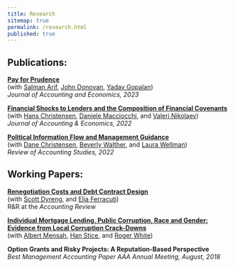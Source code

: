 ```yaml
---
title: Research
sitemap: true
permalink: /research.html
published: true
---
```


## Publications:

[__Pay for Prudence__](https://doi.org/10.1016/j.jacceco.2023.101619)   
(with [Salman Arif](https://sites.google.com/view/salmanarif), [John Donovan](https://mendoza.nd.edu/mendoza-directory/profile/?slug=john-donovan), [Yadav Gopalan](https://sites.google.com/site/ykgopalan/))  
_Journal of Accounting and Economics, 2023_ 

[__Financial Shocks to Lenders and the Composition of Financial Covenants__](https://doi.org/10.1016/j.jacceco.2021.101426)   
(with [Hans Christensen](https://www.chicagobooth.edu/faculty/directory/c/hans-b-christensen),  [Daniele Macciocchi](https://www.bus.miami.edu/thought-leadership/faculty/accounting/macciocchi.html), and [Valeri Nikolaev](https://www.chicagobooth.edu/faculty/directory/n/valeri-nikolaev))  
_Journal of Accounting & Economics, 2022_

[__Political Information Flow and Management Guidance__](https://doi.org/10.1007/s11142-022-09671-7)   
(with [Dane Christensen](https://business.uoregon.edu/faculty/dane-christensen), [Beverly Walther](https://www.kellogg.northwestern.edu/faculty/directory/walther_beverly.aspx), and [Laura Wellman](https://directory.smeal.psu.edu/law613))  
_Review of Accounting Studies, 2022_  

## Working Papers:

[__Renegotiation Costs and Debt Contract Design__](https://dx.doi.org/10.2139/ssrn.2981069)  
(with [Scott Dyreng](https://sites.google.com/site/scottdyreng/), and [Elia Ferracuti](https://sites.google.com/view/eliaferracuti/))  
R&R at the _Accounting Review_  

[__Individual Mortgage Lending, Public Corruption, Race and Gender: Evidence from Local Corruption Crack-Downs__](https://papers.ssrn.com/sol3/papers.cfm?abstract_id=3888069)  
(with [Albert Mensah](https://sites.google.com/site/albertmensahkwame/home), [Han Stice](https://www.bschool.cuhk.edu.hk/staff/stice-han/), and [Roger White](https://wpcarey.asu.edu/people/profile/1308641))  
<!-- R&R at the _Accounting Review_   -->

__Option Grants and Risky Projects: A Reputation-Based Perspective__  
_Best Management Accounting Paper AAA Annual Meeting, August, 2018_  
